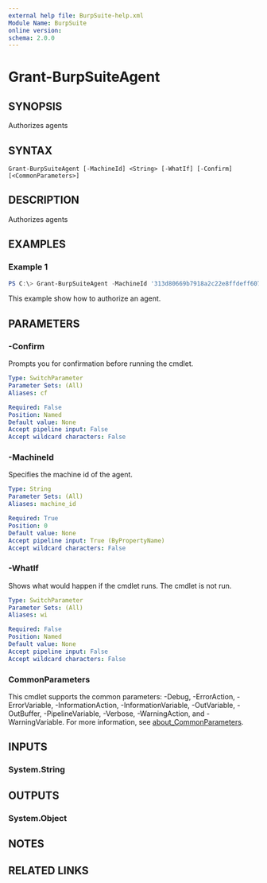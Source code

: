 ```yaml
---
external help file: BurpSuite-help.xml
Module Name: BurpSuite
online version:
schema: 2.0.0
---
```


# Grant-BurpSuiteAgent

## SYNOPSIS
Authorizes agents

## SYNTAX

```
Grant-BurpSuiteAgent [-MachineId] <String> [-WhatIf] [-Confirm] [<CommonParameters>]
```

## DESCRIPTION
Authorizes agents

## EXAMPLES

### Example 1
```powershell
PS C:\> Grant-BurpSuiteAgent -MachineId '313d80669b7918a2c22e8ffdeff607bc28879fdae50c1c2bb620147e72c473d7'
```

This example show how to authorize an agent.

## PARAMETERS

### -Confirm
Prompts you for confirmation before running the cmdlet.

```yaml
Type: SwitchParameter
Parameter Sets: (All)
Aliases: cf

Required: False
Position: Named
Default value: None
Accept pipeline input: False
Accept wildcard characters: False
```

### -MachineId
Specifies the machine id of the agent.

```yaml
Type: String
Parameter Sets: (All)
Aliases: machine_id

Required: True
Position: 0
Default value: None
Accept pipeline input: True (ByPropertyName)
Accept wildcard characters: False
```

### -WhatIf
Shows what would happen if the cmdlet runs.
The cmdlet is not run.

```yaml
Type: SwitchParameter
Parameter Sets: (All)
Aliases: wi

Required: False
Position: Named
Default value: None
Accept pipeline input: False
Accept wildcard characters: False
```

### CommonParameters
This cmdlet supports the common parameters: -Debug, -ErrorAction, -ErrorVariable, -InformationAction, -InformationVariable, -OutVariable, -OutBuffer, -PipelineVariable, -Verbose, -WarningAction, and -WarningVariable. For more information, see [about_CommonParameters](http://go.microsoft.com/fwlink/?LinkID=113216).

## INPUTS

### System.String

## OUTPUTS

### System.Object
## NOTES

## RELATED LINKS
